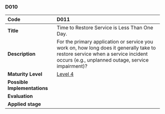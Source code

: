 ### D010

|**Code**           | **D011** |
| :--               | :--      |
|**Title**          | Time to Restore Service is Less Than One Day.|
|**Description**    | For the primary application or service you work on, how long does it generally take to restore service when a service incident occurs (e.g., unplanned outage, service impairment)?|
|**Maturity Level** | [Level 4](/LEVELS.html#level-4) |
|**Possible Implementations** | |
|**Evaluation**     | |
|**Applied stage**  | |
